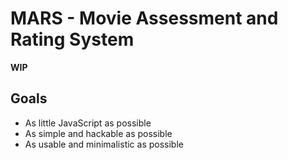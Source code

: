 # MARS - Movie Assessment and Rating System

__WIP__

## Goals

- As little JavaScript as possible
- As simple and hackable as possible
- As usable and minimalistic as possible
